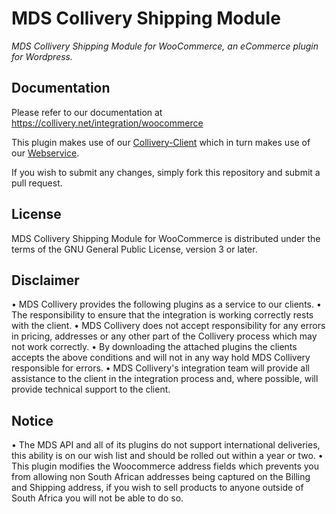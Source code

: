 MDS Collivery Shipping Module
=============================

*MDS Collivery Shipping Module for WooCommerce, an eCommerce plugin for Wordpress.*

Documentation
-------------

Please refer to our documentation at https://collivery.net/integration/woocommerce

This plugin makes use of our [Collivery-Client](https://github.com/Collivery/Collivery-Client) which in turn makes use of our [Webservice](https://collivery.net/integration/api/soap).

If you wish to submit any changes, simply fork this repository and submit a pull request.

License
--------

MDS Collivery Shipping Module for WooCommerce is distributed under the terms of the GNU General Public License, version 3 or later.

Disclaimer
----------

• MDS Collivery provides the following plugins as a service to our clients.
• The responsibility to ensure that the integration is working correctly rests with the client.
• MDS Collivery does not accept responsibility for any errors in pricing, addresses or any other part of the Collivery process which may not work correctly.
• By downloading the attached plugins the clients accepts the above conditions and will not in any way hold MDS Collivery responsible for errors.
• MDS Collivery's integration team will provide all assistance to the client in the integration process and, where possible, will provide technical support to the client.

Notice
----------

• The MDS API and all of its plugins do not support international deliveries, this ability is on our wish list and should be rolled out within a year or two.
• This plugin modifies the Woocommerce address fields which prevents you from allowing non South African addresses being captured on the Billing and Shipping address, if you wish to sell products to anyone outside of South Africa you will not be able to do so. 
